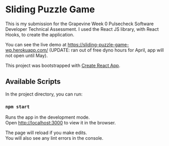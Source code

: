 # Sliding Puzzle Game

This is my submission for the Grapevine Week 0 Pulsecheck Software Developer Technical Assessment. I used the React JS library, with React Hooks, to create the application.

You can see the live demo at https://sliding-puzzle-game-wp.herokuapp.com/ (UPDATE: ran out of free dyno hours for April, app will not open until May).

This project was bootstrapped with [Create React App](https://github.com/facebook/create-react-app).

## Available Scripts

In the project directory, you can run:

### `npm start`

Runs the app in the development mode.\
Open [http://localhost:3000](http://localhost:3000) to view it in the browser.

The page will reload if you make edits.\
You will also see any lint errors in the console.
